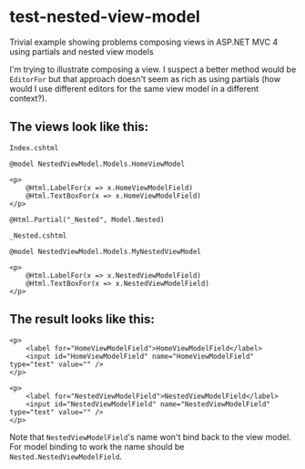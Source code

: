 test-nested-view-model
======================

Trivial example showing problems composing views in ASP.NET MVC 4 using partials and nested view models

I'm trying to illustrate composing a view. I suspect a better method would be `EditorFor` but that approach doesn't seem as rich as using partials (how would I use different editors for the same view model in a different context?).


## The views look like this:

`Index.cshtml`

	@model NestedViewModel.Models.HomeViewModel

	<p>
	    @Html.LabelFor(x => x.HomeViewModelField)
	    @Html.TextBoxFor(x => x.HomeViewModelField)
	</p>

	@Html.Partial("_Nested", Model.Nested)

`_Nested.cshtml`

	@model NestedViewModel.Models.MyNestedViewModel

	<p>
	    @Html.LabelFor(x => x.NestedViewModelField)
	    @Html.TextBoxFor(x => x.NestedViewModelField)
	</p>

## The result looks like this:

	<p>
	    <label for="HomeViewModelField">HomeViewModelField</label>
	    <input id="HomeViewModelField" name="HomeViewModelField" type="text" value="" />
	</p>

	<p>
	    <label for="NestedViewModelField">NestedViewModelField</label>
	    <input id="NestedViewModelField" name="NestedViewModelField" type="text" value="" />
	</p>

Note that `NestedViewModelField`'s name won't bind back to the view model. For model binding to work the name should be `Nested.NestedViewModelField`.


